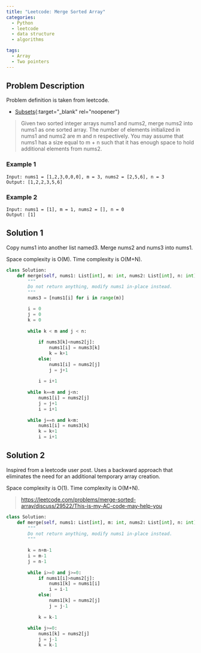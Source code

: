 ```yaml
---
title: "Leetcode: Merge Sorted Array"
categories:
  - Python
  - leetcode
  - data structure
  - algorithms

tags:
  - Array
  - Two pointers
---
```


## Problem Description

Problem definition is taken from leetcode. 
- [Subsets](https://leetcode.com/problems/merge-sorted-array/ "Go to leetcode"){:target="_blank" rel="noopener"}

> Given two sorted integer arrays nums1 and nums2, merge nums2 into nums1 as one sorted array.
> The number of elements initialized in nums1 and nums2 are m and n respectively. You may assume that nums1 has a size equal to m + n such that it has enough space to hold additional elements from nums2.

### Example 1
```
Input: nums1 = [1,2,3,0,0,0], m = 3, nums2 = [2,5,6], n = 3
Output: [1,2,2,3,5,6]
```

### Example 2
```
Input: nums1 = [1], m = 1, nums2 = [], n = 0
Output: [1]
```


## Solution 1
Copy nums1 into another list named3. Merge nums2 and nums3 into nums1.

Space complexity is O(M). 
Time complexity is O(M+N).

```python
class Solution:
    def merge(self, nums1: List[int], m: int, nums2: List[int], n: int) -> None:
        """
        Do not return anything, modify nums1 in-place instead.
        """
        nums3 = [nums1[i] for i in range(m)]

        i = 0
        j = 0
        k = 0
        
        while k < m and j < n:
            
            if nums3[k]<nums2[j]:
                nums1[i] = nums3[k]
                k = k+1
            else:
                nums1[i] = nums2[j]
                j = j+1
            
            i = i+1
        
        while k==m and j<n: 
            nums1[i] = nums2[j]
            j = j+1
            i = i+1
            
        while j==n and k<m: 
            nums1[i] = nums3[k]
            k = k+1
            i = i+1
```

## Solution 2

Inspired from a leetcode user post. Uses a backward approach that eliminates the need for an additional temporary array creation.

Space complexity is O(1).
Time complexity is O(M+N).

> https://leetcode.com/problems/merge-sorted-array/discuss/29522/This-is-my-AC-code-may-help-you

```python
class Solution:
    def merge(self, nums1: List[int], m: int, nums2: List[int], n: int) -> None:
        """
        Do not return anything, modify nums1 in-place instead.
        """
        
        k = n+m-1
        i = m-1
        j = n-1
        
        while i>=0 and j>=0:
            if nums1[i]>nums2[j]:
                nums1[k] = nums1[i]
                i = i-1
            else:
                nums1[k] = nums2[j]
                j = j-1
            
            k = k-1
        
        while j>=0:
            nums1[k] = nums2[j]
            j = j-1
            k = k-1
```